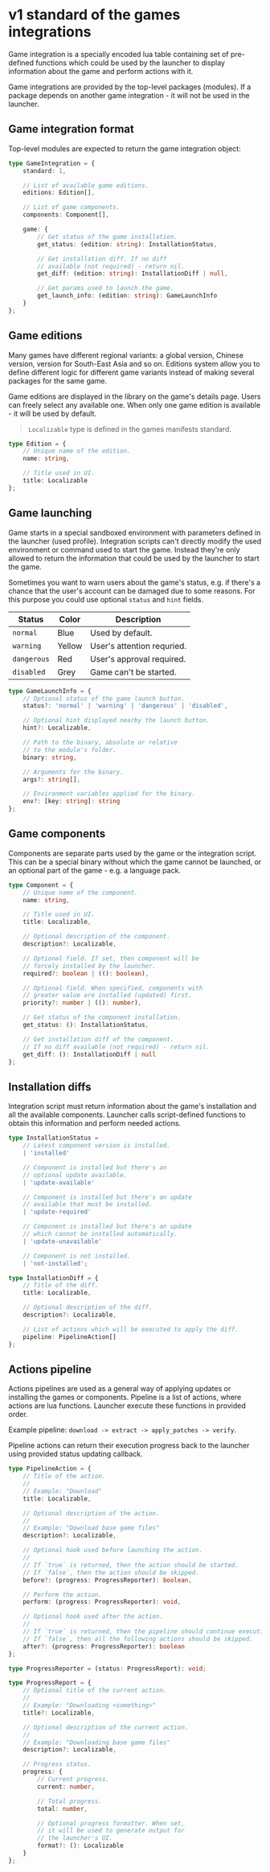 # v1 standard of the games integrations

Game integration is a specially encoded lua table containing
set of pre-defined functions which could be used by the launcher
to display information about the game and perform actions with it.

Game integrations are provided by the top-level packages (modules).
If a package depends on another game integration - it will not be
used in the launcher.

## Game integration format

Top-level modules are expected to return the game integration object:

```ts
type GameIntegration = {
    standard: 1,

    // List of available game editions.
    editions: Edition[],

    // List of game components.
    components: Component[],

    game: {
        // Get status of the game installation.
        get_status: (edition: string): InstallationStatus,

        // Get installation diff. If no diff
        // available (not required) - return nil.
        get_diff: (edition: string): InstallationDiff | null,

        // Get params used to launch the game.
        get_launch_info: (edition: string): GameLaunchInfo
    }
};
```

## Game editions

Many games have different regional variants: a global version,
Chinese version, version for South-East Asia and so on. Editions
system allow you to define different logic for different game
variants instead of making several packages for the same game.

Game editions are displayed in the library on the game's details
page. Users can freely select any available one. When only one
game edition is available - it will be used by default.

> `Localizable` type is defined in the games manifests standard.

```ts
type Edition = {
    // Unique name of the edition.
    name: string,

    // Title used in UI.
    title: Localizable
};
```

## Game launching

Game starts in a special sandboxed environment with parameters
defined in the launcher (used profile). Integration scripts
can't directly modify the used environment or command used to
start the game. Instead they're only allowed to return the information
that could be used by the launcher to start the game.

Sometimes you want to warn users about the game's status,
e.g. if there's a chance that the user's account can be damaged
due to some reasons. For this purpose you could use optional
`status` and `hint` fields.

| Status      | Color  | Description                |
| ----------- | ------ | -------------------------- |
| `normal`    | Blue   | Used by default.           |
| `warning`   | Yellow | User's attention requried. |
| `dangerous` | Red    | User's approval required.  |
| `disabled`  | Grey   | Game can't be started.     |

```ts
type GameLaunchInfo = {
    // Optional status of the game launch button.
    status?: 'normal' | 'warning' | 'dangerous' | 'disabled',

    // Optional hint displayed nearby the launch button.
    hint?: Localizable,

    // Path to the binary, absolute or relative
    // to the module's folder.
    binary: string,

    // Arguments for the binary.
    args?: string[],

    // Environment variables applied for the binary.
    env?: [key: string]: string
};
```

## Game components

Components are separate parts used by the game or the
integration script. This can be a special binary without which
the game cannot be launched, or an optional part of
the game - e.g. a language pack.

```ts
type Component = {
    // Unique name of the component.
    name: string,

    // Title used in UI.
    title: Localizable,

    // Optional description of the component.
    description?: Localizable,

    // Optional field. If set, then component will be
    // forcely installed by the launcher.
    required?: boolean | ((): boolean),

    // Optional field. When specified, components with
    // greater value are installed (updated) first.
    priority?: number | ((): number),

    // Get status of the component installation.
    get_status: (): InstallationStatus,

    // Get installation diff of the component.
    // If no diff available (not required) - return nil.
    get_diff: (): InstallationDiff | null
};
```

## Installation diffs

Integration script must return information about the game's
installation and all the available components. Launcher
calls script-defined functions to obtain this information
and perform needed actions.

```ts
type InstallationStatus =
    // Latest component version is installed.
    | 'installed'

    // Component is installed but there's an
    // optional update available.
    | 'update-available'

    // Component is installed but there's an update
    // available that must be installed.
    | 'update-required'

    // Component is installed but there's an update
    // which cannot be installed automatically.
    | 'update-unavailable'

    // Component is not installed.
    | 'not-installed';

type InstallationDiff = {
    // Title of the diff.
    title: Localizable,

    // Optional description of the diff.
    description?: Localizable,

    // List of actions which will be executed to apply the diff.
    pipeline: PipelineAction[]
};
```

## Actions pipeline

Actions pipelines are used as a general way of applying
updates or installing the games or components. Pipeline
is a list of actions, where actions are lua functions.
Launcher execute these functions in provided order.

Example pipeline: `download -> extract -> apply_patches -> verify`.

Pipeline actions can return their execution progress back
to the launcher using provided status updating callback.

```ts
type PipelineAction = {
    // Title of the action.
    // 
    // Example: "Download"
    title: Localizable,

    // Optional description of the action.
    // 
    // Example: "Download base game files"
    description?: Localizable,

    // Optional hook used before launching the action.
    // 
    // If `true` is returned, then the action should be started.
    // If `false`, then the action should be skipped.
    before?: (progress: ProgressReporter): boolean,

    // Perform the action.
    perform: (progress: ProgressReporter): void,

    // Optional hook used after the action.
    // 
    // If `true` is returned, then the pipeline should continue execution.
    // If `false`, then all the following actions should be skipped.
    after?: (progress: ProgressReporter): boolean
};

type ProgressReporter = (status: ProgressReport): void;

type ProgressReport = {
    // Optional title of the current action.
    // 
    // Example: "Downloading <something>"
    title?: Localizable,

    // Optional description of the current action.
    // 
    // Example: "Downloading base game files"
    description?: Localizable,

    // Progress status.
    progress: {
        // Current progress.
        current: number,

        // Total progress.
        total: number,

        // Optional progress formatter. When set,
        // it will be used to generate output for
        // the launcher's UI.
        format?: (): Localizable
    }
};
```
